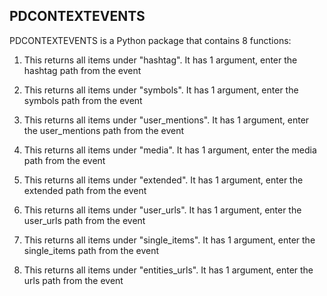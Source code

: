 PDCONTEXTEVENTS
----------------------------------------------------------
PDCONTEXTEVENTS is a Python package that contains 8 functions:

1. This returns all items under "hashtag". 
It has 1 argument, enter the hashtag path from the event

2. This returns all items under "symbols". 
It has 1 argument, enter the symbols path from the event

3. This returns all items under "user_mentions". 
It has 1 argument, enter the user_mentions path from the event

4. This returns all items under "media". 
It has 1 argument, enter the media path from the event

5. This returns all items under "extended". 
It has 1 argument, enter the extended path from the event

6. This returns all items under "user_urls". 
It has 1 argument, enter the user_urls path from the event

7. This returns all items under "single_items". 
It has 1 argument, enter the single_items path from the event

8. This returns all items under "entities_urls". 
It has 1 argument, enter the urls path from the event

